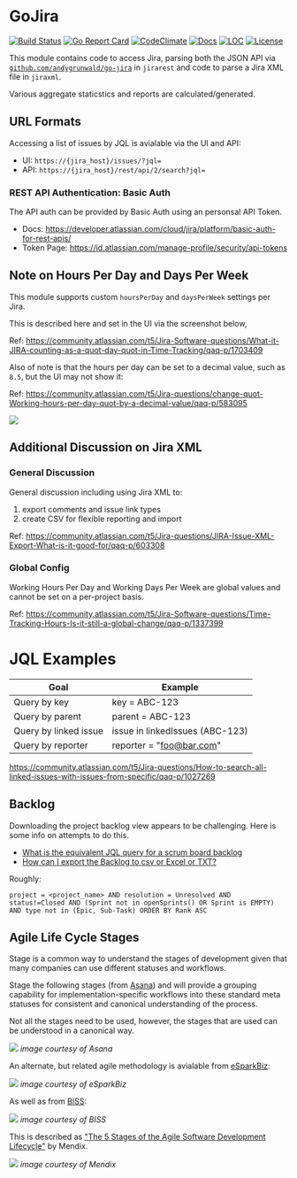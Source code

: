 # GoJira

[![Build Status][build-status-svg]][build-status-url]
[![Go Report Card][goreport-svg]][goreport-url]
[![CodeClimate][codeclimate-status-svg]][codeclimate-status-url]
[![Docs][docs-godoc-svg]][docs-godoc-url]
[![LOC][loc-svg]][loc-url]
[![License][license-svg]][license-url]

 [build-status-svg]: https://github.com/grokify/gojira/workflows/test/badge.svg?branch=master
 [build-status-url]: https://github.com/grokify/gojira/actions/workflows/test.yaml
 [goreport-svg]: https://goreportcard.com/badge/github.com/grokify/gojira
 [goreport-url]: https://goreportcard.com/report/github.com/grokify/gojira
 [codeclimate-status-svg]: https://codeclimate.com/github/grokify/gojira/badges/gpa.svg
 [codeclimate-status-url]: https://codeclimate.com/github/grokify/gojira
 [docs-godoc-svg]: https://pkg.go.dev/badge/github.com/grokify/gojira
 [docs-godoc-url]: https://pkg.go.dev/github.com/grokify/gojira
 [loc-svg]: https://tokei.rs/b1/github/grokify/gojira
 [loc-url]: https://github.com/grokify/gojira
 [license-svg]: https://img.shields.io/badge/license-MIT-blue.svg
 [license-url]: https://github.com/grokify/gojira/blob/master/LICENSE

This module contains code to access Jira, parsing both the JSON API via [`github.com/andygrunwald/go-jira`](https://github.com/andygrunwald/go-jira) in `jirarest` and code to parse a Jira XML file in `jiraxml`.

Various aggregate staticstics and reports are calculated/generated.

## URL Formats

Accessing a list of issues by JQL is avialable via the UI and API:

* UI: `https://{jira_host}/issues/?jql=`
* API: `https://{jira_host}/rest/api/2/search?jql=`

### REST API Authentication: Basic Auth

The API auth can be provided by Basic Auth using an personsal API Token.

* Docs: https://developer.atlassian.com/cloud/jira/platform/basic-auth-for-rest-apis/
* Token Page: https://id.atlassian.com/manage-profile/security/api-tokens

## Note on Hours Per Day and Days Per Week

This module supports custom `hoursPerDay` and `daysPerWeek` settings per Jira.

This is described here and set in the UI via the screenshot below,

Ref: https://community.atlassian.com/t5/Jira-Software-questions/What-it-JIRA-counting-as-a-quot-day-quot-in-Time-Tracking/qaq-p/1703409

Also of note is that the hours per day can be set to a decimal value, such as `8.5`, but the UI may not show it:

Ref: https://community.atlassian.com/t5/Jira-questions/change-quot-Working-hours-per-day-quot-by-a-decimal-value/qaq-p/583095

![](ss_jira_time-tracking.png)

## Additional Discussion on Jira XML

### General Discussion

General discussion including using Jira XML to:

1. export comments and issue link types
1. create CSV for flexible reporting and import

Ref: https://community.atlassian.com/t5/Jira-questions/JIRA-Issue-XML-Export-What-is-it-good-for/qaq-p/603308

### Global Config

Working Hours Per Day and Working Days Per Week are global values and cannot be set on a per-project basis.

Ref: https://community.atlassian.com/t5/Jira-Software-questions/Time-Tracking-Hours-Is-it-still-a-global-change/qaq-p/1337399

# JQL Examples

| Goal | Example |
|------|---------|
| Query by key | key = ABC-123 |
| Query by parent | parent = ABC-123 |
| Query by linked issue | issue in linkedIssues (ABC-123) |
| Query by reporter | reporter = "foo@bar.com" |

https://community.atlassian.com/t5/Jira-questions/How-to-search-all-linked-issues-with-issues-from-specific/qaq-p/1027269

## Backlog

Downloading the project backlog view appears to be challenging. Here is some info on attempts to do this.

* [What is the equivalent JQL query for a scrum board backlog](https://community.atlassian.com/t5/Jira-Software-questions/What-is-the-equivalent-JQL-query-for-a-scrum-board-backlog/qaq-p/868136)
* [How can I export the Backlog to csv or Excel or TXT?](https://community.atlassian.com/t5/Jira-Software-questions/How-can-I-export-the-Backlog-to-csv-or-Excel-or-TXT/qaq-p/1322548)

Roughly:

`project = <project_name> AND resolution = Unresolved AND status!=Closed AND (Sprint not in openSprints() OR Sprint is EMPTY) AND type not in (Epic, Sub-Task) ORDER BY Rank ASC`

## Agile Life Cycle Stages

Stage is a common way to understand the stages of development given that many companies can use different statuses and workflows.

Stage the following stages (from [Asana](https://asana.com/resources/agile-methodology)) and will provide a grouping capability for implementation-specific workflows into these standard meta statuses for consistent and canonical understanding of the process.

Not all the stages need to be used, however, the stages that are used can be understood in a canonical way.

![](docs/agile-methodology_asana.png)
*image courtesy of Asana*

An alternate, but related agile methodology is avialable from [eSparkBiz](https://www.esparkinfo.com/blog/difference-between-product-backlog-grooming-and-sprint-planning.html):

![](docs/agile-methodology_esparkbiz.png)
*image courtesy of eSparkBiz*

As well as from [BISS](https://handbook.bosphorusiss.com/way-of-working/process-design/agile-software-development-lifecycle/):

![](docs/agile-methodology_biss.png)
*image courtesy of BISS*

This is described as ["The 5 Stages of the Agile Software Development Lifecycle"](https://www.mendix.com/blog/agile-software-development-lifecycle-stages/) by Mendix.

![](docs/agile-methodology_mendix.png)
*image courtesy of Mendix*